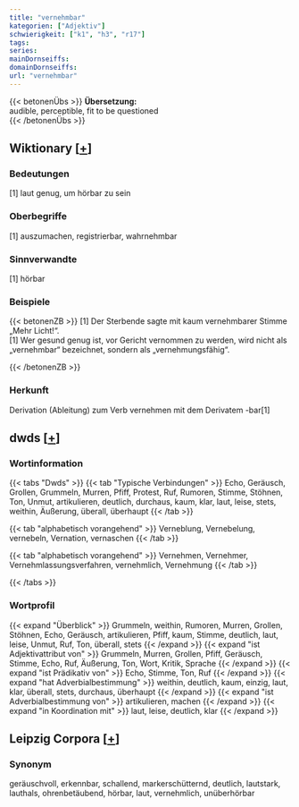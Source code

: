 ```yaml
---
title: "vernehmbar"
kategorien: ["Adjektiv"]
schwierigkeit: ["k1", "h3", "r17"]
tags:
series:
mainDornseiffs:
domainDornseiffs:
url: "vernehmbar"
---
```


{{< betonenÜbs >}}
**Übersetzung:**  
audible, perceptible, fit to be questioned  
{{< /betonenÜbs >}}

## Wiktionary [[+](https://de.wiktionary.org/wiki/vernehmbar)]

### Bedeutungen
[1] laut genug, um hörbar zu sein  

### Oberbegriffe
[1] auszumachen, registrierbar, wahrnehmbar  

### Sinnverwandte
[1] hörbar  

### Beispiele
{{< betonenZB >}}
[1] Der Sterbende sagte mit kaum vernehmbarer Stimme „Mehr Licht!“.  
[1] Wer gesund genug ist, vor Gericht vernommen zu werden, wird nicht als „vernehmbar“ bezeichnet, sondern als „vernehmungsfähig“.  

{{< /betonenZB >}}
### Herkunft
Derivation (Ableitung) zum Verb vernehmen mit dem Derivatem -bar[1]  



## dwds [[+](https://www.dwds.de/wb/vernehmbar)]

### Wortinformation
{{< tabs "Dwds" >}}
{{< tab "Typische Verbindungen" >}}
Echo, Geräusch, Grollen, Grummeln, Murren, Pfiff, Protest, Ruf, Rumoren, Stimme, Stöhnen, Ton, Unmut, artikulieren, deutlich, durchaus, kaum, klar, laut, leise, stets, weithin, Äußerung, überall, überhaupt
{{< /tab >}}

{{< tab "alphabetisch vorangehend" >}}
Verneblung, Vernebelung, vernebeln, Vernation, vernaschen
{{< /tab >}}

{{< tab "alphabetisch vorangehend" >}}
Vernehmen, Vernehmer, Vernehmlassungsverfahren, vernehmlich, Vernehmung
{{< /tab >}}

{{< /tabs >}}

### Wortprofil
{{< expand "Überblick" >}} Grummeln, weithin, Rumoren, Murren, Grollen, Stöhnen, Echo, Geräusch, artikulieren, Pfiff, kaum, Stimme, deutlich, laut, leise, Unmut, Ruf, Ton, überall, stets {{< /expand >}}
{{< expand "ist Adjektivattribut von" >}} Grummeln, Murren, Grollen, Pfiff, Geräusch, Stimme, Echo, Ruf, Äußerung, Ton, Wort, Kritik, Sprache {{< /expand >}}
{{< expand "ist Prädikativ von" >}} Echo, Stimme, Ton, Ruf {{< /expand >}}
{{< expand "hat Adverbialbestimmung" >}} weithin, deutlich, kaum, einzig, laut, klar, überall, stets, durchaus, überhaupt {{< /expand >}}
{{< expand "ist Adverbialbestimmung von" >}} artikulieren, machen {{< /expand >}}
{{< expand "in Koordination mit" >}} laut, leise, deutlich, klar {{< /expand >}}

## Leipzig Corpora [[+](https://corpora.uni-leipzig.de/en/res?word=vernehmbar&corpusId=deu_newscrawl-public_2018)]


### Synonym
geräuschvoll, erkennbar, schallend, markerschütternd, deutlich, lautstark, lauthals, ohrenbetäubend, hörbar, laut, vernehmlich, unüberhörbar


